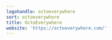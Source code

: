 ```yaml
---
logohandle: octoeverywhere
sort: octoeverywhere
title: OctoEverywhere
website: 'https://octoeverywhere.com/'
---
```

